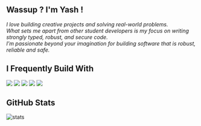 ## Wassup ? I'm Yash !

_I love building creative projects and solving real-world problems.
<br> What sets me apart from other student developers is my focus on writing strongly typed, robust, and secure code.
<br> I’m passionate beyond your imagination for building software that is robust, reliable and safe._

## I Frequently Build With 

<p>
  <img src="https://img.shields.io/badge/c++-%2300599C.svg?style=for-the-badge&logo=c%2B%2B&logoColor=white" />
  <img src="https://img.shields.io/badge/Java-ED8B00?style=for-the-badge&logo=openjdk&logoColor=white" />
  <img src="https://img.shields.io/badge/JavaScript-323330?style=for-the-badge&logo=javascript&logoColor=F7DF1E" />
  <img src="https://img.shields.io/badge/Python-3670A0?style=for-the-badge&logo=python&logoColor=ffdd54" />
  <img src="https://img.shields.io/badge/TypeScript-007ACC?style=for-the-badge&logo=typescript&logoColor=white" />
</p>

## GitHub Stats

<p>
  <img src="https://github-readme-stats.vercel.app/api?username=HyperionXCF&show_icons=true&theme=tokyonight" alt="stats" />
</p>
